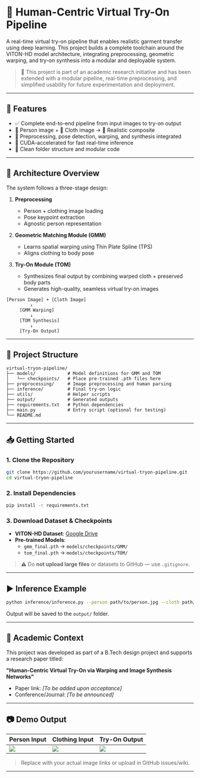 # 👕 Human-Centric Virtual Try-On Pipeline

A real-time virtual try-on pipeline that enables realistic garment transfer using deep learning. This project builds a complete toolchain around the VITON-HD model architecture, integrating preprocessing, geometric warping, and try-on synthesis into a modular and deployable system.

> 🧠 This project is part of an academic research initiative and has been extended with a modular pipeline, real-time preprocessing, and simplified usability for future experimentation and deployment.

---

## 📌 Features

- ✅ Complete end-to-end pipeline from input images to try-on output
- 👤 Person image + 👚 Cloth image → 👗 Realistic composite
- 🔁 Preprocessing, pose detection, warping, and synthesis integrated
- 🚀 CUDA-accelerated for fast real-time inference
- 🧱 Clean folder structure and modular code

---

## 🧱 Architecture Overview

The system follows a three-stage design:

1. **Preprocessing**
   - Person + clothing image loading
   - Pose keypoint extraction
   - Agnostic person representation

2. **Geometric Matching Module (GMM)**
   - Learns spatial warping using Thin Plate Spline (TPS)
   - Aligns clothing to body pose

3. **Try-On Module (TOM)**
   - Synthesizes final output by combining warped cloth + preserved body parts
   - Generates high-quality, seamless virtual try-on images


```
[Person Image] + [Cloth Image]
         ↓
     [GMM Warping]
         ↓
     [TOM Synthesis]
         ↓
     [Try-On Output]
```

---

## 📁 Project Structure

```
virtual-tryon-pipeline/
├── models/            # Model definitions for GMM and TOM
│   └── checkpoints/   # Place pre-trained .pth files here
├── preprocessing/     # Image preprocessing and human parsing
├── inference/         # Final try-on logic
├── utils/             # Helper scripts
├── output/            # Generated outputs
├── requirements.txt   # Python dependencies
├── main.py            # Entry script (optional for testing)
└── README.md
```

---

## 📥 Getting Started

### 1. Clone the Repository

```bash
git clone https://github.com/yourusername/virtual-tryon-pipeline.git
cd virtual-tryon-pipeline
```

### 2. Install Dependencies

```bash
pip install -r requirements.txt
```

### 3. Download Dataset & Checkpoints

- **VITON-HD Dataset**: [Google Drive](https://www.kaggle.com/datasets/marquis03/high-resolution-viton-zalando-dataset?select=test)
- **Pre-trained Models**:
  - `gmm_final.pth` → `models/checkpoints/GMM/`
  - `tom_final.pth` → `models/checkpoints/TOM/`

> ⚠️ Do **not upload large files** or datasets to GitHub — use `.gitignore`.

---

## ▶️ Inference Example

```bash
python inference/inference.py --person path/to/person.jpg --cloth path/to/cloth.jpg
```

Output will be saved to the `output/` folder.

---

## 🧠 Academic Context

This project was developed as part of a B.Tech design project and supports a research paper titled:

**"Human-Centric Virtual Try-On via Warping and Image Synthesis Networks"**

- Paper link: *[To be added upon acceptance]*  
- Conference/Journal: *[To be announced]*

---

## 📷 Demo Output

| Person Input | Clothing Input | Try-On Output |
|--------------|----------------|----------------|
| ![](path/to/person.jpg) | ![](path/to/cloth.jpg) | ![](path/to/output.jpg) |

> Replace with your actual image links or upload in GitHub issues/wiki.

---

